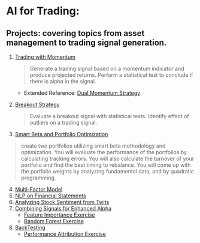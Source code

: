 # AI for Trading: 

## Projects: covering topics from asset management to trading signal generation.
1. [Trading with Momentum](project_1_starter.ipynb)
    > Generate a trading signal based on a momentum indicator and produce projected returns. Perform a statistical test to conclude if there is alpha in the signal.
   * Extended Reference: [Dual Momentum Strategy](https://seekingalpha.com/article/4233923-dual-momentum-january-update)
   
2. [Breakout Strategy](clean_project_2_starter.ipynb)
    >Evaluate a breakout signal with statistical tests. Identify effect of outliers on a trading signal.
    
3. [Smart Beta and Portfolio Optimization](Final_project_3_starter.ipynb)
>create two portfolios utilizing smart beta methodology and optimization. You will
evaluate the performance of the portfolios by calculating tracking errors. You will also calculate the turnover
of your portfolio and find the best timing to rebalance. You will come up with the portfolio weights by
analyzing fundamental data, and by quadratic programming.

4. [Multi-Factor Model](Final_project_4_starter_v3.ipynb)
5. [NLP on Financial Statements](S2_project_5_starter.ipynb)
6. [Analyzing Stock Sentiment from Twits](FINAL_project_6_SentimentAnalysis.ipynb)
7. [Combining Signals for Enhanced Alpha](FINAL_project_7_Combining_Signals_for_Enhanced_Alpha.ipynb)
   * [Feature Importance Exercise](L21.04_sklearn_feature_importance.ipynb)
   * [Random Forest Exercise](L18.07_spam_rf.ipynb)
8. [BackTesting](FINAL_project_7_Combining_Signals_for_Enhanced_Alpha.ipynb)
   * [Performance Attribution Exercise](Exercise_performance_attribution.ipynb)

